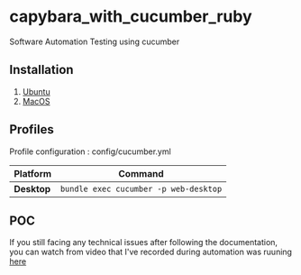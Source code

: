 # capybara_with_cucumber_ruby
Software Automation Testing using cucumber

## Installation
1. [Ubuntu](https://github.com/fathirwafda/capybara_cucumber_po/blob/master/docs/Ubuntu-Installation.md)
2. [MacOS](https://github.com/fathirwafda/capybara_cucumber_po/blob/master/docs/MacOS-Installation.md)

## Profiles
Profile configuration : config/cucumber.yml

| Platform                    | Command                                             |
|-----------------------------|-----------------------------------------------------|
| **Desktop**                 | `bundle exec cucumber -p web-desktop`               |

## POC
If you still facing any technical issues after following the documentation, you can watch from video that I've recorded during automation was ruuning [here](https://github.com/fathirwafda/capybara_cucumber_po/blob/master/POC.mp4)